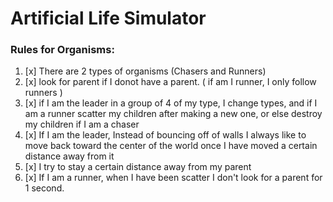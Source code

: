 # Artificial Life Simulator

### Rules for Organisms:

1. [x] There are 2 types of organisms (Chasers and Runners)
2. [x] look for parent if I donot have a parent. ( if am I runner, I only follow runners )
3. [x] if I am the leader in a group of 4 of my type, I change types, and if I am a runner
   scatter my children after making a new one, or else destroy my children if I am a chaser
4. [x] If I am the leader, Instead of bouncing off of walls I always like to move back
	toward the center of the world once I have moved a certain distance away from it
4. [x] I try to stay a certain distance away from my parent
5. [x] If I am a runner, when I have been scatter I don't look for a parent for 1 second.
